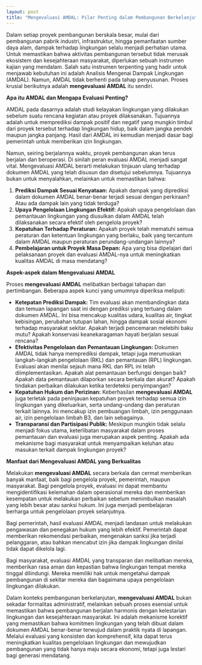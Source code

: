```yaml
---
layout: post
title: "Mengevaluasi AMDAL: Pilar Penting dalam Pembangunan Berkelanjutan"
---
```


Dalam setiap proyek pembangunan berskala besar, mulai dari pembangunan pabrik industri, infrastruktur, hingga pemanfaatan sumber daya alam, dampak terhadap lingkungan selalu menjadi perhatian utama. Untuk memastikan bahwa aktivitas pembangunan tersebut tidak merusak ekosistem dan kesejahteraan masyarakat, diperlukan sebuah instrumen kajian yang mendalam. Salah satu instrumen terpenting yang hadir untuk menjawab kebutuhan ini adalah Analisis Mengenai Dampak Lingkungan (AMDAL). Namun, AMDAL tidak berhenti pada tahap penyusunan. Proses krusial berikutnya adalah **mengevaluasi AMDAL** itu sendiri.

**Apa itu AMDAL dan Mengapa Evaluasi Penting?**

AMDAL pada dasarnya adalah studi kelayakan lingkungan yang dilakukan sebelum suatu rencana kegiatan atau proyek dilaksanakan. Tujuannya adalah untuk memprediksi dampak positif dan negatif yang mungkin timbul dari proyek tersebut terhadap lingkungan hidup, baik dalam jangka pendek maupun jangka panjang. Hasil dari AMDAL ini kemudian menjadi dasar bagi pemerintah untuk memberikan izin lingkungan.

Namun, seiring berjalannya waktu, proyek pembangunan akan terus berjalan dan beroperasi. Di sinilah peran evaluasi AMDAL menjadi sangat vital. Mengevaluasi AMDAL berarti melakukan tinjauan ulang terhadap dokumen AMDAL yang telah disusun dan disetujui sebelumnya. Tujuannya bukan untuk menyalahkan, melainkan untuk memastikan bahwa:

1.  **Prediksi Dampak Sesuai Kenyataan:** Apakah dampak yang diprediksi dalam dokumen AMDAL benar-benar terjadi sesuai dengan perkiraan? Atau ada dampak lain yang tidak terduga?
2.  **Upaya Pengelolaan Lingkungan Efektif:** Apakah upaya pengelolaan dan pemantauan lingkungan yang diusulkan dalam AMDAL telah dilaksanakan secara efektif oleh pengelola proyek?
3.  **Kepatuhan Terhadap Peraturan:** Apakah proyek telah mematuhi semua peraturan dan ketentuan lingkungan yang berlaku, baik yang tercantum dalam AMDAL maupun peraturan perundang-undangan lainnya?
4.  **Pembelajaran untuk Proyek Masa Depan:** Apa yang bisa dipelajari dari pelaksanaan proyek dan evaluasi AMDAL-nya untuk meningkatkan kualitas AMDAL di masa mendatang?

**Aspek-aspek dalam Mengevaluasi AMDAL**

Proses **mengevaluasi AMDAL** melibatkan berbagai tahapan dan pertimbangan. Beberapa aspek kunci yang umumnya diperiksa meliputi:

*   **Ketepatan Prediksi Dampak:** Tim evaluasi akan membandingkan data dan temuan lapangan saat ini dengan prediksi yang tertuang dalam dokumen AMDAL. Ini bisa mencakup kualitas udara, kualitas air, tingkat kebisingan, perubahan tutupan lahan, hingga dampak sosial ekonomi terhadap masyarakat sekitar. Apakah terjadi pencemaran melebihi baku mutu? Apakah konservasi keanekaragaman hayati berjalan sesuai rencana?
*   **Efektivitas Pengelolaan dan Pemantauan Lingkungan:** Dokumen AMDAL tidak hanya memprediksi dampak, tetapi juga merumuskan langkah-langkah pengelolaan (RKL) dan pemantauan (RPL) lingkungan. Evaluasi akan menilai sejauh mana RKL dan RPL ini telah diimplementasikan. Apakah alat pemantauan berfungsi dengan baik? Apakah data pemantauan dilaporkan secara berkala dan akurat? Apakah tindakan perbaikan dilakukan ketika terdeteksi penyimpangan?
*   **Kepatuhan Hukum dan Perizinan:** Keberhasilan **mengevaluasi AMDAL** juga terletak pada peninjauan kepatuhan proyek terhadap semua izin lingkungan yang dikeluarkan, serta undang-undang dan peraturan terkait lainnya. Ini mencakup izin pembuangan limbah, izin penggunaan air, izin pengelolaan limbah B3, dan lain sebagainya.
*   **Transparansi dan Partisipasi Publik:** Meskipun mungkin tidak selalu menjadi fokus utama, keterlibatan masyarakat dalam proses pemantauan dan evaluasi juga merupakan aspek penting. Apakah ada mekanisme bagi masyarakat untuk menyampaikan keluhan atau masukan terkait dampak lingkungan proyek?

**Manfaat dari Mengevaluasi AMDAL yang Berkualitas**

Melakukan **mengevaluasi AMDAL** secara berkala dan cermat memberikan banyak manfaat, baik bagi pengelola proyek, pemerintah, maupun masyarakat. Bagi pengelola proyek, evaluasi ini dapat membantu mengidentifikasi kelemahan dalam operasional mereka dan memberikan kesempatan untuk melakukan perbaikan sebelum menimbulkan masalah yang lebih besar atau sanksi hukum. Ini juga menjadi pembelajaran berharga untuk pengelolaan proyek selanjutnya.

Bagi pemerintah, hasil evaluasi AMDAL menjadi landasan untuk melakukan pengawasan dan penegakan hukum yang lebih efektif. Pemerintah dapat memberikan rekomendasi perbaikan, mengenakan sanksi jika terjadi pelanggaran, atau bahkan mencabut izin jika dampak lingkungan dinilai tidak dapat dikelola lagi.

Bagi masyarakat, evaluasi AMDAL yang transparan dan melibatkan mereka, memberikan rasa aman dan kepastian bahwa lingkungan tempat mereka tinggal dilindungi. Mereka memiliki hak untuk mengetahui dampak pembangunan di sekitar mereka dan bagaimana upaya pengelolaan lingkungan dilakukan.

Dalam konteks pembangunan berkelanjutan, **mengevaluasi AMDAL** bukan sekadar formalitas administratif, melainkan sebuah proses esensial untuk memastikan bahwa pembangunan berjalan harmonis dengan kelestarian lingkungan dan kesejahteraan masyarakat. Ini adalah mekanisme korektif yang memastikan bahwa komitmen lingkungan yang telah dibuat dalam dokumen AMDAL benar-benar terwujud dalam praktik nyata di lapangan. Melalui evaluasi yang konsisten dan komprehensif, kita dapat terus meningkatkan kualitas pengelolaan lingkungan dan mewujudkan pembangunan yang tidak hanya maju secara ekonomi, tetapi juga lestari bagi generasi mendatang.
